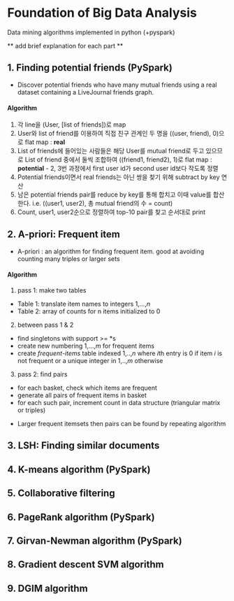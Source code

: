 # Foundation of Big Data Analysis
Data mining algorithms implemented in python (+pyspark)

** add brief explanation for each part **
## 1. Finding potential friends (PySpark)
* Discover potential friends who have many mutual friends using a real dataset containing a LiveJournal friends graph.
#### Algorithm
  1. 각 line을 (User, [list of friends])로 map
  2. User와 list of friend를 이용하여 직접 친구 관계인 두 명을 ((user, friend), 0)으로 flat map : **real**
  3. List of friends에 들어있는 사람들은 해당 User를 mutual friend로 두고 있으므로 List of friend 중에서 둘씩 조합하여 ((friend1, friend2), 1)로 flat map : **potential**
    - 2, 3번 과정에서 first user id가 second user id보다 작도록 정렬
  4. Potential friends이면서 real friends는 아닌 쌍을 찾기 위해 subtract by key 연산
  5. 남은 potential friends pair를 reduce by key를 통해 합치고 이때 value를 합산한다. i.e. ((user1, user2), 총 mutual friend의 수 = count)
  6. Count, user1, user2순으로 정렬하여 top-10 pair를 찾고 순서대로 print

## 2. A-priori: Frequent item
* A-priori : an algorithm for finding frequent item. good at avoiding counting many triples or larger sets
#### Algorithm
1. pass 1: make two tables
  - Table 1: translate item names to integers 1,...,*n*
  - Table 2: array of counts for n items initialized to 0
2. between pass 1 & 2
  - find singletons with support >= *s
  - create new numbering 1,...,*m* for frequent items
  - create *frequent-items* table indexed 1,..,*n* where *i*th entry is 0 if item *i* is not frequent or a unique integer in 1,..,*m* otherwise
3. pass 2: find pairs
  - for each basket, check which items are frequent
  - generate all pairs of frequent items in basket
  - for each such pair, increment count in data structure (triangular matrix or triples)  
* Larger frequent itemsets then pairs can be found by repeating algorithm

## 3. LSH: Finding similar documents
## 4. K-means algorithm (PySpark)
## 5. Collaborative filtering
## 6. PageRank algorithm (PySpark)
## 7. Girvan-Newman algorithm (PySpark)
## 8. Gradient descent SVM algorithm
## 9. DGIM algorithm
